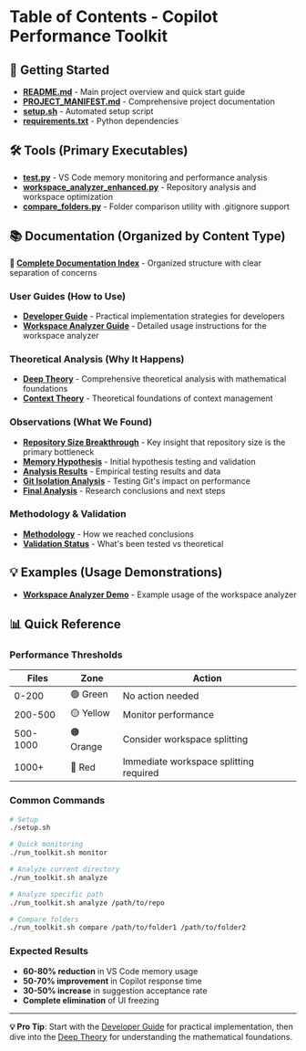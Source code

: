# Table of Contents - Copilot Performance Toolkit

## 🚀 Getting Started
- **[README.md](README.md)** - Main project overview and quick start guide
- **[PROJECT_MANIFEST.md](PROJECT_MANIFEST.md)** - Comprehensive project documentation
- **[setup.sh](setup.sh)** - Automated setup script
- **[requirements.txt](requirements.txt)** - Python dependencies

## 🛠️ Tools (Primary Executables)
- **[test.py](tools/test.py)** - VS Code memory monitoring and performance analysis
- **[workspace_analyzer_enhanced.py](tools/workspace_analyzer_enhanced.py)** - Repository analysis and workspace optimization
- **[compare_folders.py](tools/compare_folders.py)** - Folder comparison utility with .gitignore support

## 📚 Documentation (Organized by Content Type)

**📖 [Complete Documentation Index](docs/)** - Organized structure with clear separation of concerns

### User Guides (How to Use)
- **[Developer Guide](docs/user-guides/developer_guide_theory_to_practice.md)** - Practical implementation strategies for developers
- **[Workspace Analyzer Guide](docs/user-guides/WORKSPACE_ANALYZER_README.md)** - Detailed usage instructions for the workspace analyzer

### Theoretical Analysis (Why It Happens)
- **[Deep Theory](docs/theoretical-analysis/copilot_deep_theory.md)** - Comprehensive theoretical analysis with mathematical foundations
- **[Context Theory](docs/theoretical-analysis/copilot_context_theory.md)** - Theoretical foundations of context management  

### Observations (What We Found)
- **[Repository Size Breakthrough](docs/observations/repository_size_breakthrough.md)** - Key insight that repository size is the primary bottleneck
- **[Memory Hypothesis](docs/observations/copilot_git_memory_hypothesis.md)** - Initial hypothesis testing and validation
- **[Analysis Results](docs/observations/analysis_results.md)** - Empirical testing results and data
- **[Git Isolation Analysis](docs/observations/git_removal_analysis.md)** - Testing Git's impact on performance
- **[Final Analysis](docs/observations/final_analysis_next_steps.md)** - Research conclusions and next steps

### Methodology & Validation
- **[Methodology](docs/methodology/)** - How we reached conclusions
- **[Validation Status](docs/validation-status/)** - What's been tested vs theoretical

## 💡 Examples (Usage Demonstrations)
- **[Workspace Analyzer Demo](examples/workspace_analyzer_demo.py)** - Example usage of the workspace analyzer

## 📊 Quick Reference

### Performance Thresholds
| Files | Zone | Action |
|-------|------|--------|
| 0-200 | 🟢 Green | No action needed |
| 200-500 | 🟡 Yellow | Monitor performance |
| 500-1000 | 🟠 Orange | Consider workspace splitting |
| 1000+ | 🔴 Red | Immediate workspace splitting required |

### Common Commands
```bash
# Setup
./setup.sh

# Quick monitoring
./run_toolkit.sh monitor

# Analyze current directory
./run_toolkit.sh analyze

# Analyze specific path
./run_toolkit.sh analyze /path/to/repo

# Compare folders
./run_toolkit.sh compare /path/to/folder1 /path/to/folder2
```

### Expected Results
- **60-80% reduction** in VS Code memory usage
- **50-70% improvement** in Copilot response time
- **30-50% increase** in suggestion acceptance rate
- **Complete elimination** of UI freezing

---

**💡 Pro Tip**: Start with the [Developer Guide](docs/user-guides/developer_guide_theory_to_practice.md) for practical implementation, then dive into the [Deep Theory](docs/theoretical-analysis/copilot_deep_theory.md) for understanding the mathematical foundations.
